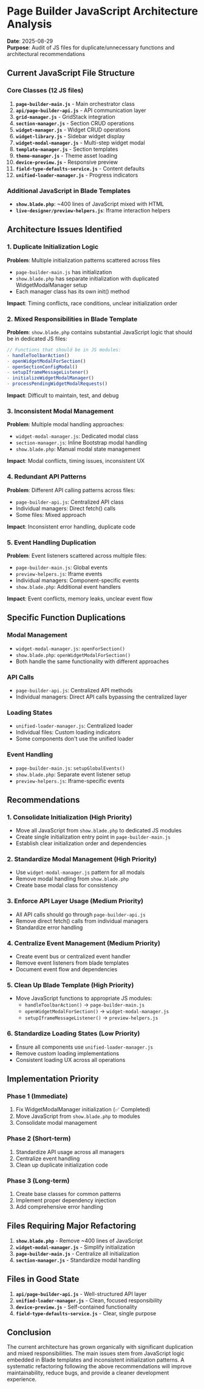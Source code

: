 # Page Builder JavaScript Architecture Analysis

**Date**: 2025-08-29  
**Purpose**: Audit of JS files for duplicate/unnecessary functions and architectural recommendations

## Current JavaScript File Structure

### Core Classes (12 JS files)

1. **`page-builder-main.js`** - Main orchestrator class
2. **`api/page-builder-api.js`** - API communication layer
3. **`grid-manager.js`** - GridStack integration
4. **`section-manager.js`** - Section CRUD operations
5. **`widget-manager.js`** - Widget CRUD operations
6. **`widget-library.js`** - Sidebar widget display
7. **`widget-modal-manager.js`** - Multi-step widget modal
8. **`template-manager.js`** - Section templates
9. **`theme-manager.js`** - Theme asset loading
10. **`device-preview.js`** - Responsive preview
11. **`field-type-defaults-service.js`** - Content defaults
12. **`unified-loader-manager.js`** - Progress indicators

### Additional JavaScript in Blade Templates

- **`show.blade.php`**: ~400 lines of JavaScript mixed with HTML
- **`live-designer/preview-helpers.js`**: Iframe interaction helpers

## Architecture Issues Identified

### 1. **Duplicate Initialization Logic**

**Problem**: Multiple initialization patterns scattered across files
- `page-builder-main.js` has initialization
- `show.blade.php` has separate initialization with duplicated WidgetModalManager setup
- Each manager class has its own init() method

**Impact**: Timing conflicts, race conditions, unclear initialization order

### 2. **Mixed Responsibilities in Blade Template**

**Problem**: `show.blade.php` contains substantial JavaScript logic that should be in dedicated JS files:

```javascript
// Functions that should be in JS modules:
- handleToolbarAction()
- openWidgetModalForSection()
- openSectionConfigModal()
- setupIframeMessageListener()
- initializeWidgetModalManager()
- processPendingWidgetModalRequests()
```

**Impact**: Difficult to maintain, test, and debug

### 3. **Inconsistent Modal Management**

**Problem**: Multiple modal handling approaches:
- `widget-modal-manager.js`: Dedicated modal class
- `section-manager.js`: Inline Bootstrap modal handling
- `show.blade.php`: Manual modal state management

**Impact**: Modal conflicts, timing issues, inconsistent UX

### 4. **Redundant API Patterns**

**Problem**: Different API calling patterns across files:
- `page-builder-api.js`: Centralized API class
- Individual managers: Direct fetch() calls
- Some files: Mixed approach

**Impact**: Inconsistent error handling, duplicate code

### 5. **Event Handling Duplication**

**Problem**: Event listeners scattered across multiple files:
- `page-builder-main.js`: Global events
- `preview-helpers.js`: Iframe events  
- Individual managers: Component-specific events
- `show.blade.php`: Additional event handlers

**Impact**: Event conflicts, memory leaks, unclear event flow

## Specific Function Duplications

### Modal Management
- `widget-modal-manager.js`: `openForSection()`
- `show.blade.php`: `openWidgetModalForSection()`
- Both handle the same functionality with different approaches

### API Calls
- `page-builder-api.js`: Centralized API methods
- Individual managers: Direct API calls bypassing the centralized layer

### Loading States
- `unified-loader-manager.js`: Centralized loader
- Individual files: Custom loading indicators
- Some components don't use the unified loader

### Event Handling
- `page-builder-main.js`: `setupGlobalEvents()`
- `show.blade.php`: Separate event listener setup
- `preview-helpers.js`: Iframe-specific events

## Recommendations

### 1. **Consolidate Initialization** (High Priority)
- Move all JavaScript from `show.blade.php` to dedicated JS modules
- Create single initialization entry point in `page-builder-main.js`
- Establish clear initialization order and dependencies

### 2. **Standardize Modal Management** (High Priority)
- Use `widget-modal-manager.js` pattern for all modals
- Remove modal handling from `show.blade.php`
- Create base modal class for consistency

### 3. **Enforce API Layer Usage** (Medium Priority)
- All API calls should go through `page-builder-api.js`
- Remove direct fetch() calls from individual managers
- Standardize error handling

### 4. **Centralize Event Management** (Medium Priority)
- Create event bus or centralized event handler
- Remove event listeners from blade templates
- Document event flow and dependencies

### 5. **Clean Up Blade Template** (High Priority)
- Move JavaScript functions to appropriate JS modules:
  - `handleToolbarAction()` → `page-builder-main.js`
  - `openWidgetModalForSection()` → `widget-modal-manager.js`
  - `setupIframeMessageListener()` → `preview-helpers.js`

### 6. **Standardize Loading States** (Low Priority)
- Ensure all components use `unified-loader-manager.js`
- Remove custom loading implementations
- Consistent loading UX across all operations

## Implementation Priority

### Phase 1 (Immediate)
1. Fix WidgetModalManager initialization (✅ Completed)
2. Move JavaScript from `show.blade.php` to modules
3. Consolidate modal management

### Phase 2 (Short-term)
1. Standardize API usage across all managers
2. Centralize event handling
3. Clean up duplicate initialization code

### Phase 3 (Long-term)
1. Create base classes for common patterns
2. Implement proper dependency injection
3. Add comprehensive error handling

## Files Requiring Major Refactoring

1. **`show.blade.php`** - Remove ~400 lines of JavaScript
2. **`widget-modal-manager.js`** - Simplify initialization
3. **`page-builder-main.js`** - Centralize all initialization
4. **`section-manager.js`** - Standardize modal handling

## Files in Good State

1. **`api/page-builder-api.js`** - Well-structured API layer
2. **`unified-loader-manager.js`** - Clean, focused responsibility
3. **`device-preview.js`** - Self-contained functionality
4. **`field-type-defaults-service.js`** - Clear, single purpose

## Conclusion

The current architecture has grown organically with significant duplication and mixed responsibilities. The main issues stem from JavaScript logic embedded in Blade templates and inconsistent initialization patterns. A systematic refactoring following the above recommendations will improve maintainability, reduce bugs, and provide a cleaner development experience.
